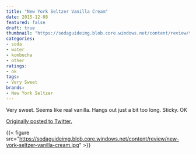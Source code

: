 ```yaml
---
title: "New York Seltzer Vanilla Cream"
date: 2015-12-08
featured: false
draft: true
thumbnail: "https://sodaguideimg.blob.core.windows.net/content/review/thumbs/new-york-seltzer-vanilla-cream.jpg"
categories:
- soda
- water
- kombucha
- other
ratings:
- ok
tags:
- Very Sweet
brands:
- New York Seltzer
---
```


Very sweet. Seems like real vanilla. Hangs out just a bit too long. Sticky. OK

[Originally posted to Twitter.](https://twitter.com/Cavorter/status/674290895458406400)

{{< figure src="https://sodaguideimg.blob.core.windows.net/content/review/new-york-seltzer-vanilla-cream.jpg" >}}

